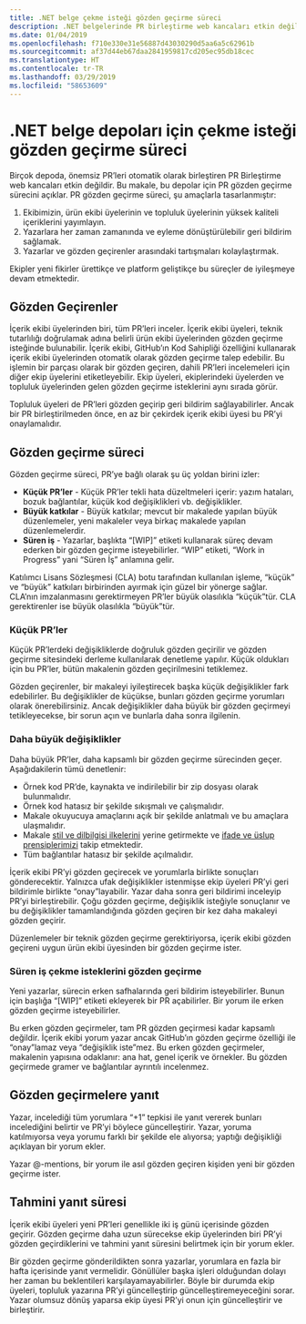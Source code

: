 ```yaml
---
title: .NET belge çekme isteği gözden geçirme süreci
description: .NET belgelerinde PR birleştirme web kancaları etkin değildir. Bu makale, bu depolar için PR sürecini açıklar
ms.date: 01/04/2019
ms.openlocfilehash: f710e330e31e56887d43030290d5aa6a5c62961b
ms.sourcegitcommit: af37d44eb67daa2841959817cd205ec95db18cec
ms.translationtype: HT
ms.contentlocale: tr-TR
ms.lasthandoff: 03/29/2019
ms.locfileid: "58653609"
---
```

# <a name="pull-request-review-process-for-the-net-docs-repositories"></a>.NET belge depoları için çekme isteği gözden geçirme süreci

Birçok depoda, önemsiz PR’leri otomatik olarak birleştiren PR Birleştirme web kancaları etkin değildir. Bu makale, bu depolar için PR gözden geçirme sürecini açıklar. PR gözden geçirme süreci, şu amaçlarla tasarlanmıştır:

1. Ekibimizin, ürün ekibi üyelerinin ve topluluk üyelerinin yüksek kaliteli içeriklerini yayımlayın.
1. Yazarlara her zaman zamanında ve eyleme dönüştürülebilir geri bildirim sağlamak.
1. Yazarlar ve gözden geçirenler arasındaki tartışmaları kolaylaştırmak.

Ekipler yeni fikirler ürettikçe ve platform geliştikçe bu süreçler de iyileşmeye devam etmektedir.

## <a name="reviewers"></a>Gözden Geçirenler

İçerik ekibi üyelerinden biri, tüm PR’leri inceler. İçerik ekibi üyeleri, teknik tutarlılığı doğrulamak adına belirli ürün ekibi üyelerinden gözden geçirme isteğinde bulunabilir. İçerik ekibi, GitHub’ın Kod Sahipliği özelliğini kullanarak içerik ekibi üyelerinden otomatik olarak gözden geçirme talep edebilir. Bu işlemin bir parçası olarak bir gözden geçiren, dahili PR’leri incelemeleri için diğer ekip üyelerini etiketleyebilir. Ekip üyeleri, ekiplerindeki üyelerden ve topluluk üyelerinden gelen gözden geçirme isteklerini aynı sırada görür.

Topluluk üyeleri de PR’leri gözden geçirip geri bildirim sağlayabilirler. Ancak bir PR birleştirilmeden önce, en az bir çekirdek içerik ekibi üyesi bu PR’yi onaylamalıdır.

## <a name="review-process"></a>Gözden geçirme süreci

Gözden geçirme süreci, PR’ye bağlı olarak şu üç yoldan birini izler:

- **Küçük PR’ler** - Küçük PR’ler tekli hata düzeltmeleri içerir: yazım hataları, bozuk bağlantılar, küçük kod değişiklikleri vb. değişiklikler.
- **Büyük katkılar** - Büyük katkılar; mevcut bir makalede yapılan büyük düzenlemeler, yeni makaleler veya birkaç makalede yapılan düzenlemelerdir.
- **Süren iş** - Yazarlar, başlıkta “[WIP]” etiketi kullanarak süreç devam ederken bir gözden geçirme isteyebilirler. “WIP” etiketi, “Work in Progress” yani “Süren İş” anlamına gelir. 

Katılımcı Lisans Sözleşmesi (CLA) botu tarafından kullanılan işleme, “küçük” ve “büyük” katkıları birbirinden ayırmak için güzel bir yönerge sağlar. CLA’nın imzalanmasını gerektirmeyen PR’ler büyük olasılıkla “küçük”tür. CLA gerektirenler ise büyük olasılıkla “büyük”tür.

### <a name="small-prs"></a>Küçük PR’ler

Küçük PR’lerdeki değişikliklerde doğruluk gözden geçirilir ve gözden geçirme sitesindeki derleme kullanılarak denetleme yapılır. Küçük oldukları için bu PR’ler, bütün makalenin gözden geçirilmesini tetiklemez. 

Gözden geçirenler, bir makaleyi iyileştirecek başka küçük değişiklikler fark edebilirler. Bu değişiklikler de küçükse, bunları gözden geçirme yorumları olarak önerebilirsiniz. Ancak değişiklikler daha büyük bir gözden geçirmeyi tetikleyecekse, bir sorun açın ve bunlarla daha sonra ilgilenin. 

### <a name="larger-changes"></a>Daha büyük değişiklikler

Daha büyük PR’ler, daha kapsamlı bir gözden geçirme sürecinden geçer. Aşağıdakilerin tümü denetlenir:

- Örnek kod PR’de, kaynakta ve indirilebilir bir zip dosyası olarak bulunmalıdır.
- Örnek kod hatasız bir şekilde sıkışmalı ve çalışmalıdır.
- Makale okuyucuya amaçlarını açık bir şekilde anlatmalı ve bu amaçlara ulaşmalıdır.
- Makale [stil ve dilbilgisi ilkelerini](dotnet-style-guide.md) yerine getirmekte ve [ifade ve üslup prensiplerimizi](dotnet-voice-tone.md) takip etmektedir.
- Tüm bağlantılar hatasız bir şekilde açılmalıdır.

İçerik ekibi PR’yi gözden geçirecek ve yorumlarla birlikte sonuçları gönderecektir. Yalnızca ufak değişiklikler istenmişse ekip üyeleri PR’yi geri bildirimle birlikte “onay”layabilir. Yazar daha sonra geri bildirimi inceleyip PR’yi birleştirebilir. Çoğu gözden geçirme, değişiklik isteğiyle sonuçlanır ve bu değişiklikler tamamlandığında gözden geçiren bir kez daha makaleyi gözden geçirir.

Düzenlemeler bir teknik gözden geçirme gerektiriyorsa, içerik ekibi gözden geçireni uygun ürün ekibi üyesinden bir gözden geçirme ister.

### <a name="review-wip-pull-requests"></a>Süren iş çekme isteklerini gözden geçirme

Yeni yazarlar, sürecin erken safhalarında geri bildirim isteyebilirler. Bunun için başlığa “[WIP]” etiketi ekleyerek bir PR açabilirler. Bir yorum ile erken gözden geçirme isteyebilirler.

Bu erken gözden geçirmeler, tam PR gözden geçirmesi kadar kapsamlı değildir. İçerik ekibi yorum yazar ancak GitHub’ın gözden geçirme özelliği ile “onay”lamaz veya “değişiklik iste”mez. Bu erken gözden geçirmeler, makalenin yapısına odaklanır: ana hat, genel içerik ve örnekler. Bu gözden geçirmede gramer ve bağlantılar ayrıntılı incelenmez.

## <a name="respond-to-reviews"></a>Gözden geçirmelere yanıt

Yazar, incelediği tüm yorumlara “+1” tepkisi ile yanıt vererek bunları incelediğini belirtir ve PR’yi böylece güncelleştirir. Yazar, yoruma katılmıyorsa veya yorumu farklı bir şekilde ele alıyorsa; yaptığı değişikliği açıklayan bir yorum ekler.

Yazar @-mentions, bir yorum ile asıl gözden geçiren kişiden yeni bir gözden geçirme ister. 

## <a name="response-time-expectations"></a>Tahmini yanıt süresi

İçerik ekibi üyeleri yeni PR’leri genellikle iki iş günü içerisinde gözden geçirir. Gözden geçirme daha uzun sürecekse ekip üyelerinden biri PR’yi gözden geçirdiklerini ve tahmini yanıt süresini belirtmek için bir yorum ekler.

Bir gözden geçirme gönderildikten sonra yazarlar, yorumlara en fazla bir hafta içerisinde yanıt vermelidir. Gönüllüler başka işleri olduğundan dolayı her zaman bu beklentileri karşılayamayabilirler. Böyle bir durumda ekip üyeleri, topluluk yazarına PR’yi güncelleştirip güncelleştiremeyeceğini sorar. Yazar olumsuz dönüş yaparsa ekip üyesi PR’yi onun için güncelleştirir ve birleştirir.
